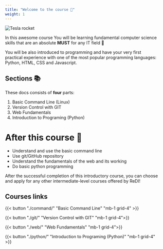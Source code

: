 ```yaml
---
title: "Welcome to the course 🎉"
weight: 1
---
```


![Tesla rocket](https://media0.giphy.com/media/l4pTldWDec8WamJUc/200.gif)


In this awesome course You will be learning fundamental computer science skills that are an absolute **MUST** for any IT field 🎉

You will be also introduced to programming and have your very first practical experience with one of the most popular programming languages: Python, HTML, CSS and Javascript.

## Sections 📚
These docs consists of **four** parts:

1. Basic Command Line (Linux)
2. Version Control with GIT
3. Web Fundamentals
4. Introduction to Programing (Python)


# After this course 🤔

- Understand and use the basic command line                                  
- Use git/GitHub repository
- Understand the fundamentals of the web and its working
- Do basic python programming

After the successful completion of this introductory course, you can choose and apply for any other intermediate-level courses offered by ReDI!


## Courses links

{{< button "./command/" "Basic Command Line" "mb-1 grid-4" >}}

{{< button "./git/" "Version Control with GIT" "mb-1 grid-4">}}

{{< button "./web/" "Web Fundamentals" "mb-1 grid-4">}}

{{< button "./python/" "Introduction to Programing (Python)" "mb-1 grid-4" >}}
